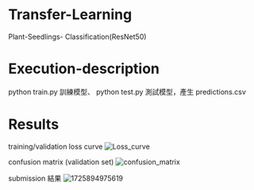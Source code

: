 # Transfer-Learning
Plant-Seedlings- Classification(ResNet50)
# Execution-description 
python train.py 訓練模型、
python test.py 測試模型，產生 predictions.csv
# Results
training/validation loss curve
![Loss_curve](https://github.com/user-attachments/assets/9a8d5eb4-f85c-4b22-a8c9-724b24724eaa)

confusion matrix (validation set)
![confusion_matrix](https://github.com/user-attachments/assets/239154af-f9cc-4c84-b87e-2501c62bb066)

submission 結果
![1725894975619](https://github.com/user-attachments/assets/373ce879-c2ae-4e52-9159-0dbeb4b80c05)

